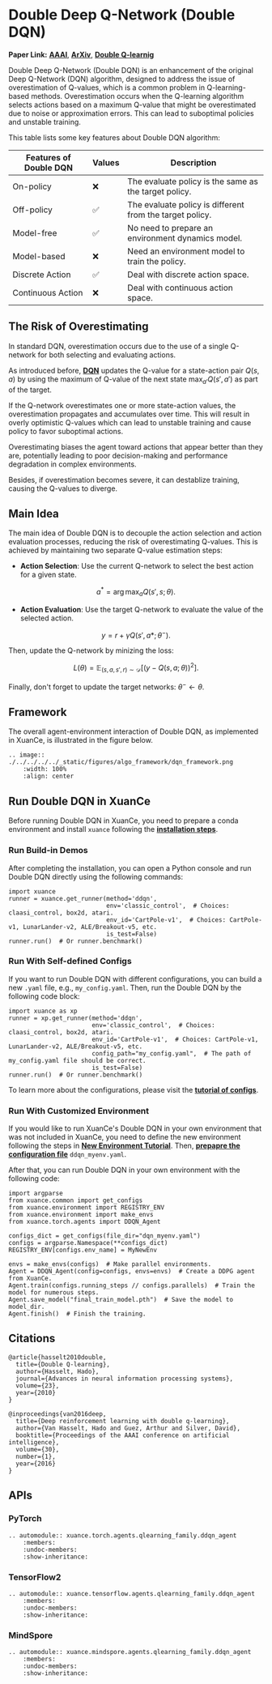 # Double Deep Q-Network (Double DQN)

**Paper Link:** 
[**AAAI**](https://ojs.aaai.org/index.php/AAAI/article/view/10295), 
[**ArXiv**](https://arxiv.org/pdf/1509.06461),
[**Double Q-learnig**](https://proceedings.neurips.cc/paper_files/paper/2010/file/091d584fced301b442654dd8c23b3fc9-Paper.pdf)

Double Deep Q-Network (Double DQN) is an enhancement of the original Deep Q-Network (DQN) algorithm, 
designed to address the issue of overestimation of Q-values, which is a common problem in Q-learning-based methods. 
Overestimation occurs when the Q-learning algorithm selects actions based on 
a maximum Q-value that might be overestimated due to noise or approximation errors. 
This can lead to suboptimal policies and unstable training.

This table lists some key features about Double DQN algorithm:

| Features of Double DQN | Values | Description                                              |
|------------------------|--------|----------------------------------------------------------|
| On-policy              | ❌      | The evaluate policy is the same as the target policy.    |
| Off-policy             | ✅      | The evaluate policy is different from the target policy. | 
| Model-free             | ✅      | No need to prepare an environment dynamics model.        | 
| Model-based            | ❌      | Need an environment model to train the policy.           | 
| Discrete Action        | ✅      | Deal with discrete action space.                         |   
| Continuous Action      | ❌      | Deal with continuous action space.                       |

## The Risk of Overestimating

In standard DQN, overestimation occurs due to the use of a single Q-network for both selecting and evaluating actions. 

As introduced before, [**DQN**](dqn_agent.md#deep-q-netowrk) updates the Q-value for a state-action pair $Q(s, a)$ 
by using the maximum of Q-value of the next state $\max_{a'}Q(s', a')$ as part of the target. 

If the Q-network overestimates one or more state-action values, the overestimation propagates and accumulates over time.
This will result in overly optimistic Q-values which can lead to unstable training and cause policy to favor suboptimal actions.

Overestimating biases the agent toward actions that appear better than they are, 
potentially leading to poor decision-making and performance degradation in complex environments.

Besides, if overestimation becomes severe, it can destablize training, causing the Q-values to diverge.

## Main Idea

The main idea of Double DQN is to decouple the action selection and action evaluation processes, 
reducing the risk of overestimating Q-values. 
This is achieved by maintaining two separate Q-value estimation steps:
- **Action Selection**: Use the current Q-network to select the best action for a given state.

$$
a^* = \arg\max_{a}Q(s', s; \theta).
$$

- **Action Evaluation**: Use the target Q-network to evaluate the value of the selected action.

$$
y = r + \gamma Q(s', a*;\theta^{-}).
$$

Then, update the Q-network by minizing the loss:

$$
L(\theta) = \mathbb{E}_{(s, a, s', r) \sim \mathcal{D}}[(y-Q(s, a; \theta))^2].
$$

Finally, don't forget to update the target networks: $\theta^{-} \leftarrow \theta$.

## Framework

The overall agent-environment interaction of Double DQN, as implemented in XuanCe, is illustrated in the figure below.

```{eval-rst}
.. image:: ./../../../../_static/figures/algo_framework/dqn_framework.png
    :width: 100%
    :align: center
```

## Run Double DQN in XuanCe

Before running Double DQN in XuanCe, you need to prepare a conda environment and install ``xuance`` following 
the [**installation steps**](./../../../usage/installation.rst#install-via-pypi).

### Run Build-in Demos

After completing the installation, you can open a Python console and run Double DQN directly using the following commands:

```python3
import xuance
runner = xuance.get_runner(method='ddqn',
                           env='classic_control',  # Choices: claasi_control, box2d, atari.
                           env_id='CartPole-v1',  # Choices: CartPole-v1, LunarLander-v2, ALE/Breakout-v5, etc.
                           is_test=False)
runner.run()  # Or runner.benchmark()
```

### Run With Self-defined Configs

If you want to run Double DQN with different configurations, you can build a new ``.yaml`` file, e.g., ``my_config.yaml``.
Then, run the Double DQN by the following code block:

```python3
import xuance as xp
runner = xp.get_runner(method='ddqn',
                       env='classic_control',  # Choices: claasi_control, box2d, atari.
                       env_id='CartPole-v1',  # Choices: CartPole-v1, LunarLander-v2, ALE/Breakout-v5, etc.
                       config_path="my_config.yaml",  # The path of my_config.yaml file should be correct.
                       is_test=False)
runner.run()  # Or runner.benchmark()
```

To learn more about the configurations, please visit the 
[**tutorial of configs**](./../../configs/configuration_examples.rst).

### Run With Customized Environment

If you would like to run XuanCe's Double DQN in your own environment that was not included in XuanCe, 
you need to define the new environment following the steps in 
[**New Environment Tutorial**](./../../../usage/new_envs.rst).
Then, [**prepapre the configuration file**](./../../../usage/new_envs.rst#step-2-create-the-config-file-and-read-the-configurations) 
``ddqn_myenv.yaml``.

After that, you can run Double DQN in your own environment with the following code:

```python3
import argparse
from xuance.common import get_configs
from xuance.environment import REGISTRY_ENV
from xuance.environment import make_envs
from xuance.torch.agents import DDQN_Agent

configs_dict = get_configs(file_dir="dqn_myenv.yaml")
configs = argparse.Namespace(**configs_dict)
REGISTRY_ENV[configs.env_name] = MyNewEnv

envs = make_envs(configs)  # Make parallel environments.
Agent = DDQN_Agent(config=configs, envs=envs)  # Create a DDPG agent from XuanCe.
Agent.train(configs.running_steps // configs.parallels)  # Train the model for numerous steps.
Agent.save_model("final_train_model.pth")  # Save the model to model_dir.
Agent.finish()  # Finish the training.
```

## Citations

```{code-block} bash
@article{hasselt2010double,
  title={Double Q-learning},
  author={Hasselt, Hado},
  journal={Advances in neural information processing systems},
  volume={23},
  year={2010}
}
```

```{code-block} bash
@inproceedings{van2016deep,
  title={Deep reinforcement learning with double q-learning},
  author={Van Hasselt, Hado and Guez, Arthur and Silver, David},
  booktitle={Proceedings of the AAAI conference on artificial intelligence},
  volume={30},
  number={1},
  year={2016}
}
```

## APIs

### PyTorch

```{eval-rst}
.. automodule:: xuance.torch.agents.qlearning_family.ddqn_agent
    :members:
    :undoc-members:
    :show-inheritance:
```

### TensorFlow2

```{eval-rst}
.. automodule:: xuance.tensorflow.agents.qlearning_family.ddqn_agent
    :members:
    :undoc-members:
    :show-inheritance:
```

### MindSpore

```{eval-rst}
.. automodule:: xuance.mindspore.agents.qlearning_family.ddqn_agent
    :members:
    :undoc-members:
    :show-inheritance:
```
